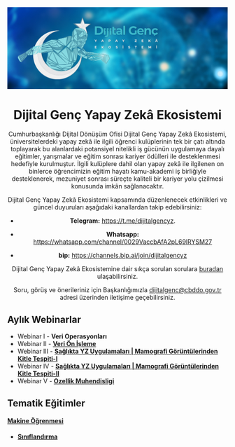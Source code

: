 <div align="center" markdown="1">
<img src="docs/dijitalgencyze-icon.jpg" />

**<center><h1> Dijital Genç Yapay Zekâ Ekosistemi </h1></center>**

Cumhurbaşkanlığı Dijital Dönüşüm Ofisi Dijital Genç Yapay Zekâ Ekosistemi, üniversitelerdeki yapay zekâ ile ilgili öğrenci kulüplerinin tek bir çatı altında toplayarak bu alanlardaki potansiyel nitelikli iş gücünün uygulamaya dayalı eğitimler, yarışmalar ve eğitim sonrası kariyer ödülleri ile desteklenmesi hedefiyle kurulmuştur. İlgili kulüplere dahil olan yapay zekâ ile ilgilenen on binlerce öğrencimizin eğitim hayatı kamu-akademi iş birliğiyle desteklenerek, mezuniyet sonrası süreçte kaliteli bir kariyer yolu çizilmesi konusunda imkân sağlanacaktır.

Dijital Genç Yapay Zekâ Ekosistemi kapsamında düzenlenecek etkinlikleri ve güncel duyuruları aşağıdaki kanallardan takip edebilirsiniz:

* **Telegram:** https://t.me/dijitalgencyz.

* **Whatsapp:** https://whatsapp.com/channel/0029VaccbAfA2pL69lRYSM27

* **bip:** https://channels.bip.ai/join/dijitalgencyz

Dijital Genç Yapay Zekâ Ekosistemine dair sıkça sorulan sorulara [buradan](https://cbddo.gov.tr/sss/dijital-genc/) ulaşabilirsiniz.

Soru, görüş ve önerileriniz için Başkanlığımızla dijitalgenc@cbddo.gov.tr adresi üzerinden iletişime geçebilirsiniz.

</div>

## **Aylık Webinarlar**

* Webinar I - **Veri Operasyonları**
* Webinar II - **[Veri Ön İşleme](https://github.com/cbddobvyz/dijital-genc-yze/tree/main/Webinar-II-VeriOnisleme)**
* Webinar III - **[Sağlıkta YZ Uygulamaları | Mamografi Görüntülerinden Kitle Tespiti-I](https://github.com/cbddobvyz/digitaleye-mammography)**
* Webinar IV - **[Sağlıkta YZ Uygulamaları | Mamografi Görüntülerinden Kitle Tespiti-II](https://github.com/cbddobvyz/dijital-genc-yze/tree/main/Webinar-IV-Sa%C4%9Fl%C4%B1kta%20YZ%20Uygulamalar%C4%B1%20%7C%20Mamografi%20G%C3%B6r%C3%BCnt%C3%BClerinden%20Kitle%20Tespiti-II)**
* Webinar V - **[Ozellik Muhendisligi](https://github.com/cbddobvyz/dijital-genc-yze/tree/main/Webinar-V-Ozellik%20Muhendisligi)**

## **Tematik Eğitimler**  

#### **[Makine Öğrenmesi](https://github.com/cbddobvyz/dijital-genc-yze/tree/main/Tematik-Makine%20Ogrenmesi)**

- **[Sınıflandırma](https://github.com/cbddobvyz/dijital-genc-yze/tree/main/Tematik-Makine%20Ogrenmesi/Siniflandirma)**
